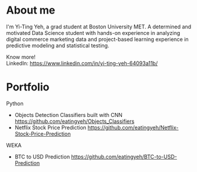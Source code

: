 # About me
I'm Yi-Ting Yeh, a grad student at Boston University MET. A determined and motivated Data Science student with hands-on experience in analyzing digital commerce marketing data and project-based learning experience in predictive modeling and statistical testing.

Know more!      
LinkedIn: https://www.linkedin.com/in/yi-ting-yeh-64093a11b/

# Portfolio
Python
- Objects Detection Classifiers built with CNN
https://github.com/eatingyeh/Objects_Classifiers
- Netflix Stock Price Prediction
https://github.com/eatingyeh/Netflix-Stock-Price-Prediction


WEKA
- BTC to USD Prediction
https://github.com/eatingyeh/BTC-to-USD-Prediction
